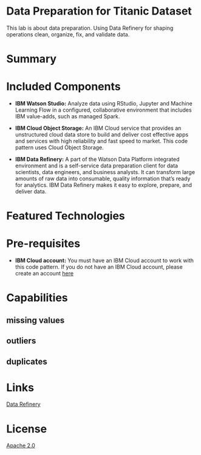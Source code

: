 # Data Preparation for Titanic Dataset
This lab is about data preparation. Using Data Refinery for shaping operations clean, organize, fix, and validate data.

# Summary

# Included Components
* **IBM Watson Studio:** Analyze data using RStudio, Jupyter and Machine Learning Flow in a configured, collaborative environment that includes IBM value-adds, such as managed Spark.

* **IBM Cloud Object Storage:** An IBM Cloud service that provides an unstructured cloud data store to build and deliver cost effective apps and services with high reliability and fast speed to market. This code pattern uses Cloud Object Storage.

* **IBM Data Refinery:** A part of the Watson Data Platform integrated environment and is a self-service data preparation client for data scientists, data engineers, and business analysts. It can transform large amounts of raw data into consumable, quality information that’s ready for analytics. IBM Data Refinery makes it easy to explore, prepare, and deliver data.

# Featured Technologies

# Pre-requisites

* **IBM Cloud account:** You must have an IBM Cloud account to work with this code pattern. If you do not have an IBM Cloud account, please create an account [here](https://ibm.biz/BdYpAy)

# Capabilities

 ## missing values
 
 ## outliers 
 
 ## duplicates

# Links
[Data Refinery](https://dataplatform.cloud.ibm.com/docs/content/refinery/refining_data.html?context=analytics&linkInPage=true)

# License
[Apache 2.0](https://github.com/Meaad96s/datacleaning_episode2/blob/master/LICENSE)
